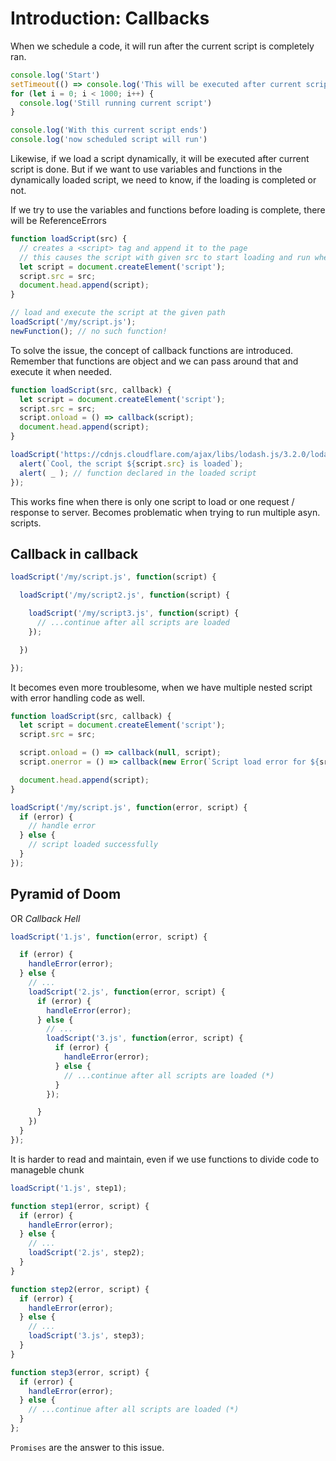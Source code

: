 # Introduction: Callbacks

When we schedule a code, it will run after the current script is completely ran.

```js
console.log('Start')
setTimeout(() => console.log('This will be executed after current script, even though it should run with no delay'), 0)
for (let i = 0; i < 1000; i++) {
  console.log('Still running current script')
}

console.log('With this current script ends')
console.log('now scheduled script will run')
```

Likewise, if we load a script dynamically, it will be executed after current script is done. But if we want to use variables and functions in the dynamically loaded script, we need to know, if the loading is completed or not.

If we try to use the variables and functions before loading is complete, there will be ReferenceErrors

```js
function loadScript(src) {
  // creates a <script> tag and append it to the page
  // this causes the script with given src to start loading and run when complete
  let script = document.createElement('script');
  script.src = src;
  document.head.append(script);
}

// load and execute the script at the given path
loadScript('/my/script.js');
newFunction(); // no such function!
```

To solve the issue, the concept of callback functions are introduced. Remember that functions are object and we can pass around that and execute it when needed.

```js
function loadScript(src, callback) {
  let script = document.createElement('script');
  script.src = src;
  script.onload = () => callback(script);
  document.head.append(script);
}

loadScript('https://cdnjs.cloudflare.com/ajax/libs/lodash.js/3.2.0/lodash.js', script => {
  alert(`Cool, the script ${script.src} is loaded`);
  alert( _ ); // function declared in the loaded script
});
```

This works fine when there is only one script to load or one request / response to server. Becomes problematic when trying to run multiple asyn. scripts.

## Callback in callback

```js
loadScript('/my/script.js', function(script) {

  loadScript('/my/script2.js', function(script) {

    loadScript('/my/script3.js', function(script) {
      // ...continue after all scripts are loaded
    });

  })

});
```

It becomes even more troublesome, when we have multiple nested script with error handling code as well.

```js
function loadScript(src, callback) {
  let script = document.createElement('script');
  script.src = src;

  script.onload = () => callback(null, script);
  script.onerror = () => callback(new Error(`Script load error for ${src}`));

  document.head.append(script);
}

loadScript('/my/script.js', function(error, script) {
  if (error) {
    // handle error
  } else {
    // script loaded successfully
  }
});
```

## Pyramid of Doom
OR *Callback Hell*
```js
loadScript('1.js', function(error, script) {

  if (error) {
    handleError(error);
  } else {
    // ...
    loadScript('2.js', function(error, script) {
      if (error) {
        handleError(error);
      } else {
        // ...
        loadScript('3.js', function(error, script) {
          if (error) {
            handleError(error);
          } else {
            // ...continue after all scripts are loaded (*)
          }
        });

      }
    })
  }
});
```

It is harder to read and maintain, even if we use functions to divide code to manageble chunk

```js
loadScript('1.js', step1);

function step1(error, script) {
  if (error) {
    handleError(error);
  } else {
    // ...
    loadScript('2.js', step2);
  }
}

function step2(error, script) {
  if (error) {
    handleError(error);
  } else {
    // ...
    loadScript('3.js', step3);
  }
}

function step3(error, script) {
  if (error) {
    handleError(error);
  } else {
    // ...continue after all scripts are loaded (*)
  }
};
```

`Promises` are the answer to this issue.

